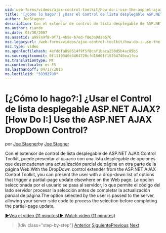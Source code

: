 ```yaml
---
uid: web-forms/videos/ajax-control-toolkit/how-do-i-use-the-aspnet-ajax-dropdown-control
title: '[¿Cómo lo hago?:] ¿Usar el Control de lista desplegable ASP.NET AJAX? | Microsoft Docs'
author: JoeStagner
description: Con el extensor de control de lista desplegable de ASP.NET AJAX Control Toolkit, puede presentar al usuario con una lista desplegable de opciones que desencadenan a una pa parcial...
ms.author: riande
ms.date: 03/30/2007
ms.assetid: a997a9f8-9f71-4b9e-b7ed-f8e3a0daa576
msc.legacyurl: /web-forms/videos/ajax-control-toolkit/how-do-i-use-the-aspnet-ajax-dropdown-control
msc.type: video
ms.openlocfilehash: 4efddfa898514f9f5f8caf1baca250d5b4ac85b5
ms.sourcegitcommit: 0f1119340e4464720cfd16d0ff15764746ea1fea
ms.translationtype: MT
ms.contentlocale: es-ES
ms.lasthandoff: 04/17/2019
ms.locfileid: "59392708"
---
```

# <a name="how-do-i-use-the-aspnet-ajax-dropdown-control"></a><span data-ttu-id="0888f-104">[¿Cómo lo hago?:] ¿Usar el Control de lista desplegable ASP.NET AJAX?</span><span class="sxs-lookup"><span data-stu-id="0888f-104">[How Do I:] Use the ASP.NET AJAX DropDown Control?</span></span>

<span data-ttu-id="0888f-105">por [Joe Stagner](https://github.com/JoeStagner)</span><span class="sxs-lookup"><span data-stu-id="0888f-105">by [Joe Stagner](https://github.com/JoeStagner)</span></span>

<span data-ttu-id="0888f-106">Con el extensor de control de lista desplegable de ASP.NET AJAX Control Toolkit, puede presentar al usuario con una lista desplegable de opciones que desencadenan una actualización parcial de página en otra parte de la página Web.</span><span class="sxs-lookup"><span data-stu-id="0888f-106">With the DropDown control extender from the ASP.NET AJAX Control Toolkit, you can present the user with a drop-down list of options that trigger a partial-page update elsewhere on the Web page.</span></span> <span data-ttu-id="0888f-107">La opción seleccionada por el usuario se pasa al servidor, lo que permite el código del lado servidor procesar la selección antes de completar la actualización parcial de página.</span><span class="sxs-lookup"><span data-stu-id="0888f-107">The option selected by the user is passed to the server, allowing your server-side code to process the selection before completing the partial-page update.</span></span>

[<span data-ttu-id="0888f-108">&#9654;Vea el vídeo (11 minutos)</span><span class="sxs-lookup"><span data-stu-id="0888f-108">&#9654; Watch video (11 minutes)</span></span>](https://channel9.msdn.com/Blogs/ASP-NET-Site-Videos/how-do-i-use-the-aspnet-ajax-dropdown-control)

> [!div class="step-by-step"]
> <span data-ttu-id="0888f-109">[Anterior](how-do-i-configure-the-aspnet-ajax-calendar-control.md)
> [Siguiente](how-do-i-use-the-aspnet-ajax-maskededit-controls.md)</span><span class="sxs-lookup"><span data-stu-id="0888f-109">[Previous](how-do-i-configure-the-aspnet-ajax-calendar-control.md)
[Next](how-do-i-use-the-aspnet-ajax-maskededit-controls.md)</span></span>
